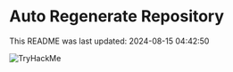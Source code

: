 # Auto Regenerate Repository

This README was last updated: 2024-08-15 04:42:50

 ![TryHackMe](https://tryhackme.com/badge/533634)